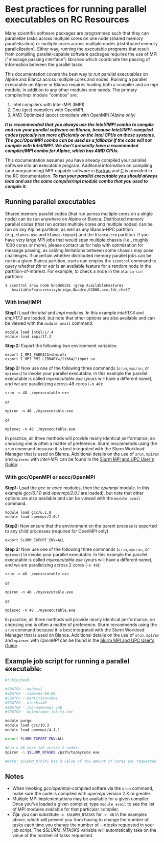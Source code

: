 #  Best practices for running parallel executables on RC Resources

Many scientific software packages are programmed such that they can parallelize tasks across multiple cores on one node (shared memory parallelization) or multiple cores across multiple nodes (distributed memory parallelization).  Either way, running the executable programs that result from compiling parallel-capable software packages requires the use of MPI ("message passing interface") libraries which coordinate the passing of information between the parallel tasks.

This documentation covers the best way to _run_ parallel executables on Alpine and Blanca across multiple cores and nodes. Running a parallel executable on Alpine or Blanca requires loading both a compiler and an mpi module, in addition to any other modules one needs.  The primary compiler/mpi module "combos" are: 

1) Intel compilers with Intel-MPI (IMPI)
2) Gnu (gcc) compilers with OpenMPI.  
3) AMD Optimized (aocc) compilers with OpenMPI _(Alpine only)_

___It is recommended that you always use the Intel/IMPI combo to compile and run your parallel software on Blanca, because Intel/IMPI-compiled codes typically run more efficiently on the Intel CPUs on these systems. The gcc/OpenMPI combo can be used as a fallback if the code will not compile with Intel/IMPI. We don't presently have a recommeded compiler/MPI combo for Alpine, which has AMD CPUs.___

This documentation assumes you have already compiled your parallel software into an executable program.  Additonal information on compiling (and programming) MPI-capable software in [Fortran](https://curc.readthedocs.io/en/latest/programming/MPI-Fortran.html) and [C](https://curc.readthedocs.io/en/latest/programming/MPI-C.html) is provided in the RC documentation. ___To run your parallel executable you should always load and use the same compiler/mpi module combo that you used to compile it.___  



## Running parallel executables

Shared memory parallel codes (that run across multiple cores on a single node) can be run anywhere on Alpine or Blanca.  Distributed memory parallel codes (that run across multiple cores _and_ multiple nodes) can be run on any Alpine partition, as well as any Blanca-HPC partition (e.g.,`blanca-nso` and `blanca-topopt`) and the `blanca-ccn` partition. If you have very large MPI jobs that would span multiple chassis (i.e., roughly 1000 cores or more), please contact us for help with optimization for message passing, as cabling limitations between some chassis may pose challenges. If uncertain whether distributed memory parallel jobs can be run in a given Blanca partition, users can employ the `scontrol` command to query whether _fdr_ or _edr_ is an available feature for a random node in the partition-of-interest. For example, to check a node in the `blanca-ccn` partition: 
```
$ scontrol show node bnode0201 |grep AvailableFeatures
   AvailableFeatures=ivybridge,Quadro,K2000,avx,fdr,rhel7
   ```

### With Intel/IMPI

__Step1:__
Load the _intel_ and _impi_ modules. In this example _intel/17.4_ and _impi/17.3_ are loaded, but note that other options are also available and can be viewed with the `module avail` command.
```
module load intel/17.4
module load impi/17.3
```

__Step 2:__
Export the following two environment variables:
```
export I_MPI_FABRICS=shm:ofi
export I_MPI_PMI_LIBRARY=/lib64/libpmi.so
```

__Step 3:__
Now use one of the following three commands (`srun`, `mpirun`, or `mpiexec`) to invoke your parallel executable.  In this example the parallel executable is called _myexecutable.exe_ (yours will have a different name), and we are parallelizing across 48 cores (`-n 48`):
```
srun -n 48 ./myexecutable.exe
```
or
```
mpirun -n 48 ./myexecutable.exe
```
or
```
mpiexec -n 48 ./myexecutable.exe
```

In practice, all three methods will provide nearly identical performance, so choosing one is often a matter of preference. Slurm recommends using the `srun` command because it is best integrated with the Slurm Workload Manager that is used on Blanca. Additional details on the use of `srun`, `mpirun` and `mpiexec` with _Intel-MPI_ can be found in the [Slurm MPI and UPC User's Guide](https://slurm.schedmd.com/mpi_guide.html#intel_mpi). 

### With gcc/OpenMPI or aocc/OpenMPI

__Step1:__
Load the _gcc_ or _aocc_ modules, then the _openmpi_ module. In this example _gcc/6.1.0_ and _openmpi/2.0.1_ are loaded), but note that other options are also available and can be viewed with the `module avail` command.
```
module load gcc/6.1.0
module load openmpi/2.0.1
```

__Step2:__
Now ensure that the environment on the parent process is exported to any child processes (required for OpenMPI only).
```
export SLURM_EXPORT_ENV=ALL
```

__Step 3:__
Now use one of the following three commands (`srun`, `mpirun`, or `mpiexec`) to invoke your parallel executable. In this example the parallel executable is called _myexecutable.exe_ (yours will have a different name), and we are parallelizing across 2 cores (`-n 48`):
```
srun -n 48 ./myexecutable.exe
```
or
```
mpirun -n 48 ./myexecutable.exe
```
or
```
mpiexec -n 48 ./myexecutable.exe
```

In practice, all three methods will provide nearly identical performance, so choosing one is often a matter of preference. Slurm recommends using the `srun` command because it is best integrated with the Slurm Workload Manager that is used on Blanca. Additional details on the use of `srun`, `mpirun` and `mpiexec` with _OpenMPI_ can be found in the [Slurm MPI and UPC User's Guide](https://slurm.schedmd.com/mpi_guide.html#open_mpi).

## Example job script for running a parallel executable:

```bash
#!/bin/bash

#SBATCH --nodes=2
#SBATCH --time=04:00:00
#SBATCH --partition=shas
#SBATCH --ntasks=48
#SBATCH --job-name=mpi-job
#SBATCH --output=mpi-job.%j.out

module purge
module load gcc/10.3
module load openmpi/4.1.1

export SLURM_EXPORT_ENV=ALL

#Run a 48 core job across 2 nodes:
mpirun -n $SLURM_NTASKS /path/to/mycode.exe

#Note: $SLURM_NTASKS has a value of the amount of cores you requested
```

## Notes

* When invoking _gcc/openmpi_-compiled softare via the `srun` command, make sure the code is compiled with _openmpi_ version 2.X or greater. 
* Multiple MPI implementations may be available for a given compiler.  Once you've loaded a given compiler, type `module avail` to see the list of MPI modules available for that particular compiler. 
* ___Tip___: you can substitute `-n $SLURM_NTASKS` for `-n 48` in the examples above, which will prevent you from having to change the number of tasks each time you change the number of _--ntasks_ requested in your job script.  The _$SLURM_NTASKS_ variable will automatically take on the value of the number of tasks requested.  








